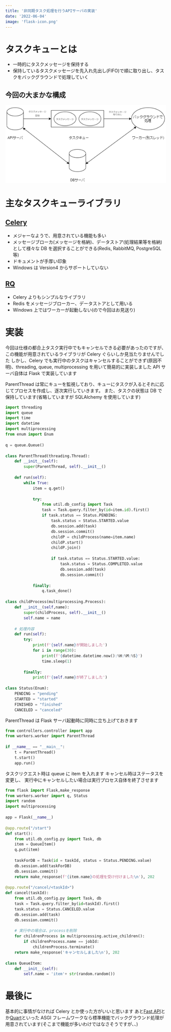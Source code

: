 ```yaml
---
title: '非同期タスク処理を行うAPIサーバの実装'
date: '2022-06-04'
image: 'flask-icon.png'
---
```


# タスクキューとは

- 一時的にタスクメッセージを保持する
- 保持しているタスクメッセージを先入れ先出し(FIFO)で順に取り出し、タスクをバックグラウンドで処理していく

## 今回の大まかな構成

![picture 1](taskqueue-diagram.png)

# 主なタスクキューライブラリ

## [Celery](https://docs.celeryq.dev/en/stable/)

- メジャーなようで、用意されている機能も多い
- メッセージブローカ(メッセージを格納)、データストア(処理結果等を格納)として様々な DB を選択することができる(Redis, RabbitMQ, PostgreSQL 等)
- ドキュメントが手厚い印象
- Windows は Version4 からサポートしていない

## [RQ](https://python-rq.org/)

- Celery よりもシンプルなライブラリ
- Redis をメッセージブローカー、データストアとして用いる
- Windows 上ではワーカーが起動しない(ので今回はお見送り)

# 実装

今回は仕様の都合上タスク実行中でもキャンセルできる必要があったのですが、この機能が用意されているライブラリが Celery ぐらいしか見当たりませんでした
しかし、Celery でも実行中のタスクはキャンセルすることができず(原因不明)、threading, queue, multiprocessing を用いて簡易的に実装しました
API サーバ自体は Flask で実装しています

ParentThread は常にキューを監視しており、キューにタスクが入るとそれに応じてプロセスを作成し、逐次実行していきます。
また、タスクの状態は DB で保持しています(省略していますが SQLAlchemy を使用しています)

```py:worker.py
import threading
import queue
import time
import datetime
import multiprocessing
from enum import Enum

q = queue.Queue()

class ParentThread(threading.Thread):
    def __init__(self):
        super(ParentThread, self).__init__()

    def run(self):
        while True:
            item = q.get()

            try:
                from util.db_config import Task
                task = Task.query.filter_by(id=item.id).first()
                if task.status == Status.PENDING:
                    task.status = Status.STARTED.value
                    db.session.add(task)
                    db.session.commit()
                    childP = childProcess(name=item.name)
                    childP.start()
                    childP.join()

                    if task.status == Status.STARTED.value:
                        task.status = Status.COMPLETED.value
                        db.session.add(task)
                        db.session.commit()

            finally:
                q.task_done()

class childProcess(multiprocessing.Process):
    def __init__(self,name):
        super(childProcess, self).__init__()
        self.name = name

    # 処理内容
    def run(self):
        try:
            print(f'{self.name}が開始しました')
            for i in range(30):
                print(f'{datetime.datetime.now():%H:%M:%S}')
                time.sleep(1)

        finally:
            print(f'{self.name}が終了しました')

class Status(Enum):
    PENDING = "pending"
    STARTED = "started"
    FINISHED = "finished"
    CANCELED = "canceled"
```

ParentThread は Flask サーバ起動時に同時に立ち上げておきます

```py:main.py
from controllers.controller import app
from workers.worker import ParentThread

if __name__ == "__main__":
    t = ParentThread()
    t.start()
    app.run()
```

タスクリクエスト時は queue に item を入れます
キャンセル時はステータスを変更し、
実行中にキャンセルしたい場合は実行プロセス自体を終了させます

```py:controller.py
from flask import Flask,make_response
from workers.worker import q, Status
import random
import multiprocessing

app = Flask(__name__)

@app.route("/start")
def start():
    from util.db_config.py import Task, db
    item = QueueItem()
    q.put(item)

    taskForDB = Task(id = taskId, status = Status.PENDING.value)
    db.session.add(taskForDB)
    db.session.commit()
    return make_response(f'{item.name}の処理を受け付けました\n'), 202

@app.route("/cancel/<taskId>")
def cancel(taskId):
    from util.db_config.py import Task, db
    task = Task.query.filter_by(id=taskId).first()
    task.status = Status.CANCELED.value
    db.session.add(task)
    db.session.commit()

    # 実行中の場合は、processを削除
    for childrenProcess in multiprocessing.active_children():
        if childrenProcess.name == jobId:
            childrenProcess.terminate()
    return make_response('キャンセルしました\n'), 202

class QueueItem:
    def __init__(self):
        self.name = 'item'+ str(random.random())
```

# 最後に

基本的に事情がなければ Celery とか使った方がいいと思います
あと[Fast API](https://fastapi.tiangolo.com/ja/)とか[Quart](https://gitlab.com/pgjones/quart)といった ASGI フレームワークなら標準機能でバックグラウンド処理が用意されています(そこまで機能が多いわけではなさそうですが、、)
